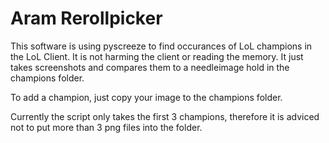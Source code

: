 # Aram Rerollpicker

This software is using pyscreeze to find occurances of LoL champions in the LoL Client. It is not harming the client or reading the memory. It just takes screenshots and compares them to a needleimage hold in the champions folder.

To add a champion, just copy your image to the champions folder. 

Currently the script only takes the first 3 champions, therefore it is adviced not to put more than 3 png files into the folder.
